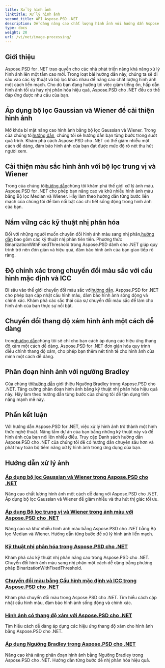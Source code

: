 ```yaml
---
title: Xử lý hình ảnh
linktitle: Xử lý hình ảnh
second_title: API Aspose.PSD .NET
description: Dễ dàng nâng cao chất lượng hình ảnh với hướng dẫn Aspose.PSD cho .NET. Tìm hiểu các kỹ thuật như bộ lọc Gaussian và Wiener, chuyển đổi màu, nhị phân hóa, v.v.
type: docs
weight: 20
url: /vi/net/image-processing/
---
```


## Giới thiệu

Aspose.PSD for .NET trao quyền cho các nhà phát triển nâng khả năng xử lý hình ảnh lên một tầm cao mới. Trong loạt bài hướng dẫn này, chúng ta sẽ đi sâu vào các kỹ thuật và bộ lọc khác nhau để nâng cao chất lượng hình ảnh một cách liền mạch. Cho dù bạn đang hướng tới việc giảm tiếng ồn, hấp dẫn hình ảnh tối ưu hay nhị phân hóa hiệu quả, Aspose.PSD cho .NET đều có thể đáp ứng được nhu cầu của bạn.

## Áp dụng bộ lọc Gaussian và Wiener để cải thiện hình ảnh
 Mở khóa bí mật nâng cao hình ảnh bằng bộ lọc Gaussian và Wiener. Trong của chúng tôi[hướng dẫn](./apply-gaussian-wiener-filters/), chúng tôi sẽ hướng dẫn bạn từng bước trong suốt quá trình. Khám phá cách Aspose.PSD cho .NET có thể giảm nhiễu một cách dễ dàng, đảm bảo hình ảnh của bạn đạt được mức độ rõ nét thu hút người xem.

## Cải thiện màu sắc hình ảnh với bộ lọc trung vị và Wiener
 Trong của chúng tôi[hướng dẫn](./apply-median-wiener-filters-color-images/)chúng tôi khám phá thế giới xử lý ảnh màu. Aspose.PSD for .NET cho phép bạn nâng cao và khử nhiễu hình ảnh màu bằng Bộ lọc Median và Wiener. Hãy làm theo hướng dẫn từng bước liền mạch của chúng tôi để làm nổi bật các chi tiết sống động trong hình ảnh của bạn.

## Nắm vững các kỹ thuật nhị phân hóa
 Đối với những người muốn chuyển đổi hình ảnh màu sang nhị phân,[hướng dẫn](./binarization-techniques/) bao gồm các kỹ thuật nhị phân tiên tiến. Phương thức BinarizationWithFixedThreshold trong Aspose.PSD dành cho .NET giúp quy trình trở nên đơn giản và hiệu quả, đảm bảo hình ảnh của bạn giao tiếp rõ ràng.

## Độ chính xác trong chuyển đổi màu sắc với cấu hình mặc định và ICC
 Đi sâu vào thế giới chuyển đổi màu sắc với[hướng dẫn](./color-conversion-default-icc-profiles/). Aspose.PSD for .NET cho phép bạn cập nhật cấu hình màu, đảm bảo hình ảnh sống động và chính xác. Khám phá các sắc thái của sự chuyển đổi màu sắc để làm cho hình ảnh của bạn thực sự nổi bật.

## Chuyển đổi thang độ xám hình ảnh một cách dễ dàng
 trong[hướng dẫn](./grayscaling-images/)chúng tôi sẽ chỉ cho bạn cách áp dụng các hiệu ứng thang độ xám một cách dễ dàng. Aspose.PSD for .NET đơn giản hóa quy trình điều chỉnh thang độ xám, cho phép bạn thêm nét tinh tế cho hình ảnh của mình một cách dễ dàng.

## Phân đoạn hình ảnh với ngưỡng Bradley
 Của chúng tôi[hướng dẫn](./apply-bradley-threshold/) giới thiệu Ngưỡng Bradley trong Aspose.PSD cho .NET. Tăng cường phân đoạn hình ảnh bằng kỹ thuật nhị phân hóa hiệu quả này. Hãy làm theo hướng dẫn từng bước của chúng tôi để tận dụng tính năng mạnh mẽ này.

## Phần kết luận
Với hướng dẫn Aspose.PSD for .NET, việc xử lý hình ảnh trở thành một hình thức nghệ thuật. Nâng tầm dự án của bạn bằng những kỹ thuật này và để hình ảnh của bạn nói lên nhiều điều. Truy cập Danh sách hướng dẫn Aspose.PSD cho .NET của chúng tôi để có hướng dẫn chuyên sâu hơn và phát huy toàn bộ tiềm năng xử lý hình ảnh trong ứng dụng của bạn.

## Hướng dẫn xử lý ảnh
### [Áp dụng bộ lọc Gaussian và Wiener trong Aspose.PSD cho .NET](./apply-gaussian-wiener-filters/)
Nâng cao chất lượng hình ảnh một cách dễ dàng với Aspose.PSD cho .NET. Áp dụng bộ lọc Gaussian và Wiener để giảm nhiễu và thu hút thị giác tối ưu.
### [Áp dụng Bộ lọc trung vị và Wiener trong ảnh màu với Aspose.PSD cho .NET](./apply-median-wiener-filters-color-images/)
Nâng cao và khử nhiễu hình ảnh màu bằng Aspose.PSD cho .NET bằng Bộ lọc Median và Wiener. Hướng dẫn từng bước để xử lý hình ảnh liền mạch.
### [Kỹ thuật nhị phân hóa trong Aspose.PSD cho .NET](./binarization-techniques/)
Khám phá các kỹ thuật nhị phân nâng cao trong Aspose.PSD cho .NET. Chuyển đổi hình ảnh màu sang nhị phân một cách dễ dàng bằng phương pháp BinarizationWithFixedThreshold.
### [Chuyển đổi màu bằng Cấu hình mặc định và ICC trong Aspose.PSD cho .NET](./color-conversion-default-icc-profiles/)
Khám phá chuyển đổi màu trong Aspose.PSD cho .NET. Tìm hiểu cách cập nhật cấu hình màu, đảm bảo hình ảnh sống động và chính xác.
### [Hình ảnh có thang độ xám với Aspose.PSD cho .NET](./grayscaling-images/)
Tìm hiểu cách dễ dàng áp dụng các hiệu ứng thang độ xám cho hình ảnh bằng Aspose.PSD cho .NET.
### [Áp dụng Ngưỡng Bradley trong Aspose.PSD cho .NET](./apply-bradley-threshold/)
Nâng cao khả năng phân đoạn hình ảnh bằng Ngưỡng Bradley trong Aspose.PSD cho .NET. Hướng dẫn từng bước để nhị phân hóa hiệu quả.